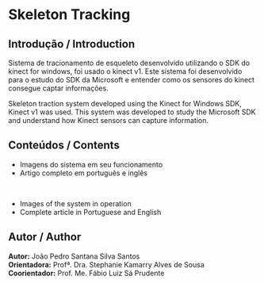# Skeleton Tracking
## Introdução / Introduction
Sistema de tracionamento de esqueleto desenvolvido utilizando o SDK do kinect for windows, foi usado o kinect v1. Este sistema foi desenvolvido para o estudo do SDK da Microsoft e entender como os sensores do kinect consegue captar informações.

Skeleton traction system developed using the Kinect for Windows SDK, Kinect v1 was used. This system was developed to study the Microsoft SDK and understand how Kinect sensors can capture information.

## Conteúdos / Contents
- Imagens do sistema em seu funcionamento
- Artigo completo em português e inglês
<br />

- Images of the system in operation
- Complete article in Portuguese and English

## Autor / Author
**Autor:** João Pedro Santana Silva Santos <br />
**Orientadora:** Profª. Dra. Stephanie Kamarry Alves de Sousa <br />
**Coorientador:** Prof. Me. Fábio Luiz Sá Prudente
